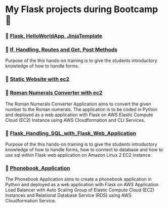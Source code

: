 # My Flask projects during Bootcamp 📜
### 🔖 [Flask, HelloWorldApp, JinjaTemplate](https://github.com/medipnegiz/My_Projects/tree/main/Flask_HelloWorldApp_JinjaTemplate)
### 🔖 [If, Handling, Routes and Get, Post Methods](https://github.com/medipnegiz/My_Projects/tree/main/If_Handling_Routes_and_Get_Post_Methods)
Purpose of the this hands-on training is to give the students introductory knowledge of how to handle forms.

### 🔖 [Static Website with ec2](https://github.com/medipnegiz/My_Projects/tree/main/Static_website_ec2)
### 🔖 [Roman Numerals Converter with ec2](https://github.com/medipnegiz/My_Projects/tree/main/Roman_Numerals_Converter)
The Roman Numerals Converter Application aims to convert the given number to the Roman numerals. The application is to be coded in Python and deployed as a web application with Flask on AWS Elastic Compute Cloud (EC2) Instance using AWS Cloudformation and CLI Services.

### 🔖 [Flask_Handling_SQL_with_Flask_Web_Application](https://github.com/medipnegiz/My_Projects/tree/main/Flask_Handling_SQL_with_Flask_Web_Application)
Purpose of the this hands-on training is to give the students introductory knowledge of how to handle forms, how to connect to database and how to use sql within Flask web application on Amazon Linux 2 EC2 instance.

### 🔖 [Phonebook_Application](https://github.com/medipnegiz/My_Projects/tree/main/Phonebook_Application)
The Phonebook Application aims to create a phonebook application in Python and deployed as a web application with Flask on AWS Application Load Balancer with Auto Scaling Group of Elastic Compute Cloud (EC2) Instances and Relational Database Service (RDS) using AWS Cloudformation Service.
